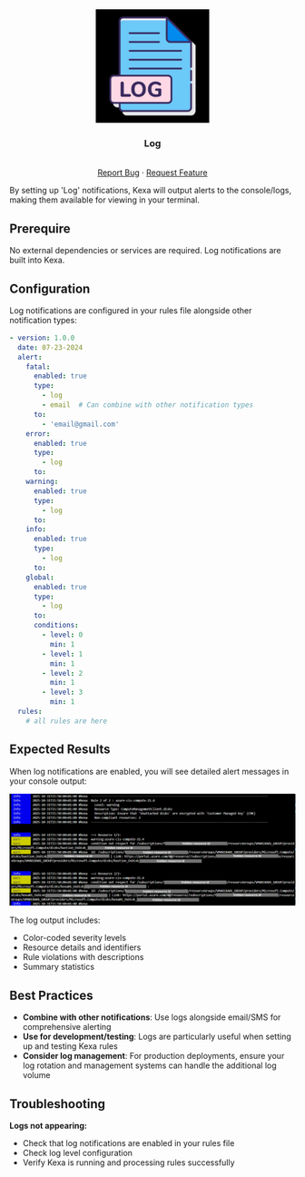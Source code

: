 <div align="center">
    <a href="https://www.kexa.io/modules">
        <img src="../../images/log-logo.png" alt="Logo" width="200"/>
    </a>
</div>

<h3 align="center">Log</h3>

<div>
  <p align="center">
    <br />
    <a href="https://github.com/4urcloud/Kexa/issues">Report Bug</a>
    ·
    <a href="https://github.com/4urcloud/Kexa/issues">Request Feature</a>
  </p>
</div>

By setting up 'Log' notifications, Kexa will output alerts to the console/logs, making them available for viewing in your terminal.

## Prerequire

No external dependencies or services are required. Log notifications are built into Kexa.

## Configuration

Log notifications are configured in your rules file alongside other notification types:

```yaml
- version: 1.0.0
  date: 07-23-2024
  alert:
    fatal:
      enabled: true
      type: 
        - log
        - email  # Can combine with other notification types
      to:
        - 'email@gmail.com'
    error:
      enabled: true
      type: 
        - log
      to: 
    warning:
      enabled: true
      type: 
        - log
      to:
    info:
      enabled: true
      type: 
        - log
      to: 
    global:
      enabled: true
      type: 
        - log
      to: 
      conditions:
        - level: 0
          min: 1
        - level: 1
          min: 1
        - level: 2
          min: 1
        - level: 3
          min: 1
  rules:
    # all rules are here
```

## Expected Results

When log notifications are enabled, you will see detailed alert messages in your console output:

<div align="center">
  <img src="../../images/readme_log_result.png" alt="Kexa Log Results" width="600"/>
</div>

The log output includes:
- Color-coded severity levels
- Resource details and identifiers
- Rule violations with descriptions
- Summary statistics

## Best Practices

- **Combine with other notifications**: Use logs alongside email/SMS for comprehensive alerting
- **Use for development/testing**: Logs are particularly useful when setting up and testing Kexa rules
- **Consider log management**: For production deployments, ensure your log rotation and management systems can handle the additional log volume

## Troubleshooting

**Logs not appearing:**
- Check that log notifications are enabled in your rules file
- Check log level configuration
- Verify Kexa is running and processing rules successfully
